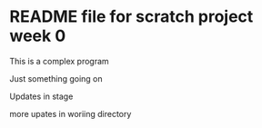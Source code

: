 # README file for scratch project week 0

This is a complex program

Just something going on

Updates in stage

more upates in woriing directory